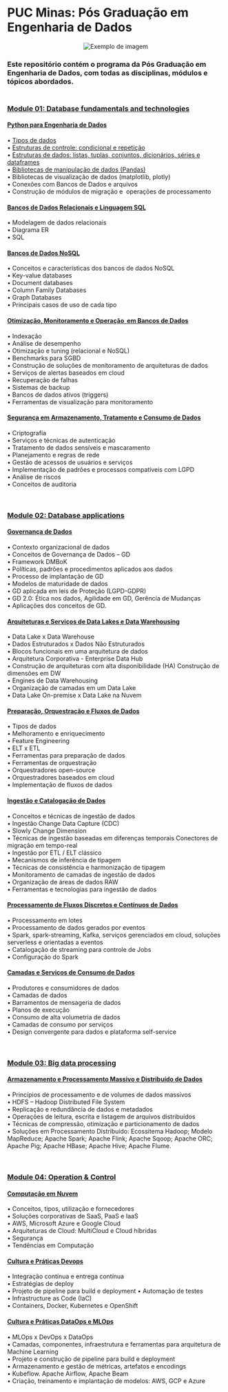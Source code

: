 # **PUC Minas: Pós Graduação em Engenharia de Dados**

<p align="center">
    <img src="https://github.com/Adrianogvs/001_Postgraduate_Data_Engineering/blob/main/image/informatica-e-tecnologia3.png" alt="Exemplo de imagem">
</p>



### **Este repositório contém o programa da Pós Graduação em Engenharia de Dados, com todas as disciplinas, módulos e tópicos abordados.**<br></br>

<p></p>
<p></p>
<p></p>

### **[Module 01: Database fundamentals and technologies](https://github.com/Adrianogvs/014-Pos-Graduacao-Engenharia-de-Dados/tree/main/repos/Module%2001%20%20Database%20fundamentals%20and%20technologies)**
####	[Python para Engenharia de Dados](https://github.com/Adrianogvs/014-Pos-Graduacao-Engenharia-de-Dados/tree/main/repos/Module%2001%20%20Database%20fundamentals%20and%20technologies/001-Python%20para%20Engenharia%20de%20Dados) <br> 
• 	[Tipos de dados](https://github.com/Adrianogvs/014-Pos-Graduacao-Engenharia-de-Dados/blob/main/repos/Module%2001%20%20Database%20fundamentals%20and%20technologies/001-Python%20para%20Engenharia%20de%20Dados/Unidade-1/001%20-%20Tipos%20de%20dados.ipynb)	<br>
• 	[Estruturas de controle: condicional e repetição](https://github.com/Adrianogvs/014-Pos-Graduacao-Engenharia-de-Dados/blob/main/repos/Module%2001%20%20Database%20fundamentals%20and%20technologies/001-Python%20para%20Engenharia%20de%20Dados/Unidade-1/002%20-%20Estruturas%20de%20controle%20condicional%20e%20repeti%C3%A7%C3%A3o.ipynb)	<br>
• 	[Estruturas de dados: listas, tuplas, conjuntos, dicionários, séries e dataframes](https://github.com/Adrianogvs/014-Pos-Graduacao-Engenharia-de-Dados/blob/main/repos/Module%2001%20%20Database%20fundamentals%20and%20technologies/001-Python%20para%20Engenharia%20de%20Dados/Unidade-3/001-%20Estrutura%20de%20Dados.ipynb)	<br>
• 	[Bibliotecas de manipulação de dados (Pandas)](https://github.com/Adrianogvs/014-Pos-Graduacao-Engenharia-de-Dados/blob/main/repos/Module%2001%20%20Database%20fundamentals%20and%20technologies/001-Python%20para%20Engenharia%20de%20Dados/Unidade-4/001-Bibliotecas%20de%20manipula%C3%A7%C3%A3o%20de%20dados%20(Pandas).ipynb)	<br>
• 	Bibliotecas de visualização de dados (matplotlib, plotly)	<br>
• 	Conexões com Bancos de Dados e arquivos	<br>
• 	Construção de módulos de migração e  operações de processamento	<br>
<p></p>

####	[Bancos de Dados Relacionais e Linguagem SQL](https://github.com/Adrianogvs/014-Pos-Graduacao-Engenharia-de-Dados/tree/main/repos/Module%2001%20%20Database%20fundamentals%20and%20technologies/002-Bancos%20de%20Dados%20Relacionais%20e%20Linguagem%20SQL)
• 	Modelagem de dados relacionais  	<br>
• 	Diagrama ER	<br>
• 	SQL	<br>
<p></p>

####	[Bancos de Dados NoSQL](https://github.com/Adrianogvs/014-Pos-Graduacao-Engenharia-de-Dados/tree/main/repos/Module%2001%20%20Database%20fundamentals%20and%20technologies/003-Bancos%20de%20Dados%20NoSQL)	<br>
• 	Conceitos e características dos bancos de dados NoSQL	<br>
• 	Key-value databases	<br>
• 	Document databases	<br>
• 	Column Family Databases	<br>
• 	Graph Databases	<br>
• 	Principais casos de uso de cada tipo	<br>
<p></p>

####	[Otimização, Monitoramento e Operação  em Bancos de Dados](https://github.com/Adrianogvs/014-Pos-Graduacao-Engenharia-de-Dados/tree/main/repos/Module%2001%20%20Database%20fundamentals%20and%20technologies/004-Otimiza%C3%A7%C3%A3o%2C%20Monitoramento%20e%20Opera%C3%A7%C3%A3o%20%20em%20Bancos%20de%20Dados)	<br>
• 	Indexação	<br>
• 	Análise de desempenho	<br>
• 	Otimização e tuning (relacional e NoSQL)	<br>
• 	Benchmarks para SGBD	<br>
• 	Construção de soluções de monitoramento de arquiteturas de dados	<br>
• 	Serviços de alertas baseados em cloud	<br>
• 	Recuperação de falhas	<br>
• 	Sistemas de backup	<br>
• 	Bancos de dados ativos (triggers)	<br>
• 	Ferramentas de visualização para monitoramento	<br>
<p></p>

####	[Segurança em Armazenamento, Tratamento e Consumo de Dados](https://github.com/Adrianogvs/014-Pos-Graduacao-Engenharia-de-Dados/tree/main/repos/Module%2001%20%20Database%20fundamentals%20and%20technologies/005-Seguran%C3%A7a%20em%20Armazenamento%2C%20Tratamento%20e%20Consumo%20de%20Dados)	<br>
• 	Criptografia	<br>
• 	Serviços e técnicas de autenticação	<br>
• 	Tratamento de dados sensíveis e mascaramento	<br>
• 	Planejamento e regras de rede	<br>
• 	Gestão de acessos de usuários e serviços	<br>
• 	Implementação de padrões e processos compatíveis com LGPD	<br>
• 	Análise de riscos	<br>
• 	Conceitos de auditoria	<br>
<p></p><br>

### **[Module 02:  Database applications](https://github.com/Adrianogvs/014-Pos-Graduacao-Engenharia-de-Dados/tree/main/repos/Module%2002%20%20Database%20applications)**
####	[Governança de Dados](https://github.com/Adrianogvs/014-Pos-Graduacao-Engenharia-de-Dados/tree/main/repos/Module%2002%20%20Database%20applications/001-Governan%C3%A7a%20de%20Dados)	<br>
• 	Contexto organizacional de dados	<br>
• 	Conceitos de Governança de Dados – GD	<br>
• 	Framework DMBoK	<br>
• 	Políticas, padrões e procedimentos aplicados aos dados	<br>
• 	Processo de implantação de GD	<br>
• 	Modelos de maturidade de dados	<br>
• 	GD aplicada em leis de Proteção (LGPD-GDPR)	<br>
• 	GD 2.0: Ética nos dados, Agilidade em GD, Gerência de Mudanças	<br>
• 	Aplicações dos conceitos de GD.	<br>
<p></p>	

####	[Arquiteturas e Serviços de Data Lakes e Data Warehousing](https://github.com/Adrianogvs/014-Pos-Graduacao-Engenharia-de-Dados/tree/main/repos/Module%2002%20%20Database%20applications/002-Arquiteturas%20e%20Servi%C3%A7os%20de%20Data%20Lakes%20e%20Data%20Warehousing)	<br>
• 	Data Lake x Data Warehouse	<br>
• 	Dados Estruturados x Dados Não Estruturados	<br>
• 	Blocos funcionais em uma arquitetura de dados	<br>
• 	Arquitetura Corporativa - Enterprise Data Hub	<br>
• 	Construção de arquiteturas com alta disponibilidade (HA) Construção de dimensões em DW	<br>
• 	Engines de Data Warehousing	<br>
• 	Organização de camadas em um Data Lake	<br>
• 	Data Lake On-premise x Data Lake na Nuvem	<br>
<p></p>	

####	[Preparação, Orquestração e Fluxos de Dados](https://github.com/Adrianogvs/014-Pos-Graduacao-Engenharia-de-Dados/tree/main/repos/Module%2002%20%20Database%20applications/003-Prepara%C3%A7%C3%A3o%2C%20Orquestra%C3%A7%C3%A3o%20e%20Fluxos%20de%20Dados) 	<br>
• 	Tipos de dados	<br>
• 	Melhoramento e enriquecimento	<br>
• 	Feature Engineering	<br>
• 	ELT x ETL	<br>
• 	Ferramentas para preparação de dados	<br>
• 	Ferramentas de orquestração	<br>
• 	Orquestradores open-source	<br>
• 	Orquestradores baseados em cloud	<br>
• 	Implementação de fluxos de dados 	<br>
<p></p>	

####	[Ingestão e Catalogação de Dados](https://github.com/Adrianogvs/014-Pos-Graduacao-Engenharia-de-Dados/tree/main/repos/Module%2002%20%20Database%20applications/004-Ingest%C3%A3o%20e%20Cataloga%C3%A7%C3%A3o%20de%20Dados)	<br>
• 	Conceitos e técnicas de ingestão de dados	<br>
• 	Ingestão Change Data Capture (CDC)	<br>
• 	Slowly Change Dimension	<br>
• 	Técnicas de ingestão baseadas em diferenças temporais Conectores de migração em tempo-real	<br>
• 	Ingestão por ETL / ELT clássico	<br>
• 	Mecanismos de inferência de tipagem	<br>
• 	Técnicas de consistência e harmonização de tipagem	<br>
• 	Monitoramento de camadas de ingestão de dados	<br>
• 	Organização de áreas de dados RAW	<br>
• 	Ferramentas e tecnologias para ingestão de dados	<br>
<p></p>	

####	[Processamento de Fluxos Discretos e Contínuos de Dados](https://github.com/Adrianogvs/014-Pos-Graduacao-Engenharia-de-Dados/tree/main/repos/Module%2002%20%20Database%20applications/005-Processamento%20de%20Fluxos%20Discretos%20e%20Cont%C3%ADnuos%20de%20Dados)	<br>
• 	Processamento em lotes	<br>
• 	Processamento de dados gerados por eventos	<br>
• 	Spark, spark-streaming, Kafka, serviços gerenciados em cloud, soluções serverless e orientadas a eventos	<br>
• 	Catalogação de streaming para controle de Jobs	<br>
• 	Configuração do Spark	<br>
<p></p>	

####	[Camadas e Serviços de Consumo de Dados](https://github.com/Adrianogvs/014-Pos-Graduacao-Engenharia-de-Dados/tree/main/repos/Module%2002%20%20Database%20applications/006-Camadas%20e%20Servi%C3%A7os%20de%20Consumo%20de%20Dados)	<br>
• 	Produtores e consumidores de dados	<br>
• 	Camadas de dados	<br>
• 	Barramentos de mensageria de dados	<br>
• 	Planos de execução	<br>
• 	Consumo de alta volumetria de dados	<br>
• 	Camadas de consumo por serviços	<br>
• 	Design convergente para dados e plataforma self-service	<br>
<p></p><br>


### **[Module 03: Big data processing](https://github.com/Adrianogvs/014-Pos-Graduacao-Engenharia-de-Dados/tree/main/repos/Module%2003%20Big%20data%20processing/)**
####	[Armazenamento e Processamento Massivo e Distribuído de Dados](https://github.com/Adrianogvs/014-Pos-Graduacao-Engenharia-de-Dados/tree/main/repos/Module%2003%20Big%20data%20processing/001-Armazenamento%20e%20Processamento%20Massivo%20e%20Distribu%C3%ADdo%20de%20Dados)	<br>
• 	Princípios de processamento e de volumes de dados massivos	<br>
• 	HDFS – Hadoop Distributed File System	<br>
• 	Replicação e redundância de dados e metadados	<br>
• 	Operações de leitura, escrita e listagem de arquivos distribuídos	<br>
• 	Técnicas de compressão, otimização e particionamento de dados	<br>
• 	Soluções em Processamento Distribuído: Ecossitema Hadoop; Modelo MapReduce; Apache Spark; Apache Flink; Apache Sqoop; Apache ORC; Apache Pig; Apache HBase; Apache Hive; Apache Flume.	<br>
<p></p><br>

### **[Module 04: Operation & Control](https://github.com/Adrianogvs/014-Pos-Graduacao-Engenharia-de-Dados/tree/main/repos/Module%2004%20Operation%20%26%20Control)**
####	[Computação em Nuvem](https://github.com/Adrianogvs/014-Pos-Graduacao-Engenharia-de-Dados/tree/main/repos/Module%2004%20Operation%20%26%20Control/001-Computa%C3%A7%C3%A3o%20em%20Nuvem)<br>
• 	Conceitos, tipos, utilização e fornecedores	<br>
• 	Soluções corporativas de SaaS, PaaS e IaaS	<br>
• 	AWS, Microsoft Azure e Google Cloud	<br>
• 	Arquiteturas de Cloud: MultiCloud e Cloud híbridas	<br>
• 	Segurança	<br>
• 	Tendências em Computação	<br>
<p></p> 

####	[Cultura e Práticas Devops](https://github.com/Adrianogvs/014-Pos-Graduacao-Engenharia-de-Dados/tree/main/repos/Module%2004%20Operation%20%26%20Control/002-Cultura%20e%20Pr%C3%A1ticas%20Devops)	<br>
• 	Integração contínua e entrega contínua	<br>
• 	Estratégias de deploy	<br>
• 	Projeto de pipeline para build e deployment	
• 	Automação de testes	<br>
• 	Infrastructure as Code (IaC)	<br>
• 	Containers, Docker, Kubernetes e OpenShift	<br>
<p></p> 

####	[Cultura e Práticas DataOps e MLOps](https://github.com/Adrianogvs/014-Pos-Graduacao-Engenharia-de-Dados/tree/main/repos/Module%2004%20Operation%20%26%20Control/003-Cultura%20e%20Pr%C3%A1ticas%20DataOps%20e%20MLOps)	<br>
• 	MLOps x DevOps x DataOps	<br>
• 	Camadas, componentes, infraestrutura e ferramentas para arquitetura de Machine Learning	<br>
• 	Projeto e construção de pipeline para build e deployment	<br>
• 	Armazenamento e gestão de métricas, artefatos e encodings	<br>
• 	Kubeflow. Apache Airflow, Apache Beam 	<br>
• 	Criação, treinamento e implantação de modelos: AWS, GCP e Azure	<br>
<p></p><br>
